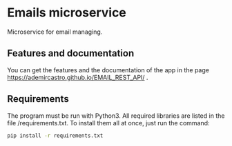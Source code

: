 
# Emails microservice

Microservice for email managing.

## Features and documentation
You can get the features and the documentation of the app in the page https://ademircastro.github.io/EMAIL_REST_API/ .

## Requirements
The program must be run with Python3. All required libraries are listed in the file /requirements.txt.
To install them all at once, just run the command:
```bash
pip install -r requirements.txt
```
